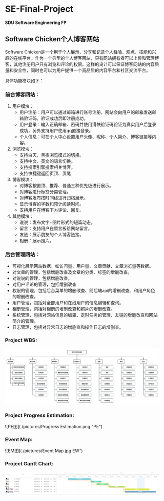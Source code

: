 # SE-Final-Project
**SDU Software Engineering FP**

## Software Chicken个人博客网站

Software Chicken是一个用于个人展示、分享和记录个人经验、观点、技能和兴趣的在线平台。作为一个典型的个人博客网站，只有网站拥有者可以上传和管理博客，其他注册用户只有浏览和评论的权限。这样的设计可以保证博客网站的内容质量和安全性，同时也可以为用户提供一个高品质的内容平台和社区交流平台。

具体功能模块如下：

### 前台博客网站：

1. 用户模块：
   - 用户注册：用户可以通过邮箱进行账号注册，网站会向用户的邮箱发送邮箱验证码，验证成功后即注册成功。
   - 用户登录：输入正确邮箱、密码并使用滑块验证码验证为真实用户后登录成功，另外支持用户使用qq直接登录。
   - 个人信息：可在个人中心设置用户头像、昵称、个人简介、博客链接等内容。
2. 浏览模块：
   - 支持白天、黑夜浏览模式的切换。
   - 支持中文、英文的语言切换。
   - 支持搜索引擎搜索相关博客。
   - 支持快捷键返回页顶、页尾
3. 博客模块：
   - 对博客按置顶、推荐、普通三种优先级进行展示。
   - 对博客进行标签分类管理。
   - 对博客发布按时间线进行归档展示。
   - 显示博客的字数和预计阅读时间。
   - 支持用户在博客下方评论、回复。
4. 其他模块：
   - 说说：发布文字+图片形式的短篇动态。
   - 留言：支持用户在留言板给网站留言。
   - 友链：展示朋友的个人博客链接。
   - 相册：展示照片。

### 后台管理网站：

- 可视化展示网站数据，如访问量、用户量、文章贡献、文章浏览量等数据。
- 对文章的管理，包括增删改查及文章的分类、标签的增删改查。
- 对说说的管理，包括增删改查。
- 对用户评论的管理，包括增删改查
- 权限的管理，包括后台菜单的增删改查、前后端api的增删改查、和用户角色的增删改查。
- 用户管理，包括对全部用户和在线用户的信息编辑和查询。
- 相册管理，包括对相册的增删改查和照片的增删改查。
- 系统管理，包括对网站信息的编辑、定时任务的管理、友链的增删改查和网站简介的管理。
- 日志管理，包括对异常日志的增删查和操作日志的增删查。

### Project WBS:
![WBS图](./pictures/WBS.png "WBS")

### Project Progress Estimation:
![PE图](./pictures/Progress Estimation.png "PE")

### Event Map:
![EM图](./pictures/Event Map.jpg EW")

### Project Gantt Chart:
![甘特图](./pictures/项目甘特图.png "项目开发甘特图")
